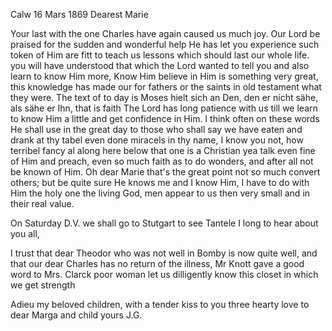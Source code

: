  Calw 16 Mars 1869
Dearest Marie

Your last with the one Charles have again caused us much joy. Our Lord be praised for the sudden and wonderful help He has let you experience such token of Him are fitt to teach us lessons which should last our whole life. you will have understood that which the Lord wanted to tell you and also learn to know Him more, Know Him believe in Him is something very great, this knowledge has made our for fathers or the saints in old testament what they were. The text of to day is Moses hielt sich an Den, den er nicht sähe, als sähe er Ihn, that is faith The Lord has long patience with us till we learn to know Him a little and get confidence in Him. I think often on these words He shall use in the great day to those who shall say we have eaten and drank at thy tabel even done miracels in thy name, I know you not, how terribel fancy al along here below that one is a Christian yea talk even fine of Him and preach, even so much faith as to do wonders, and after all not be known of Him. Oh dear Marie that's the great point not so much convert others; but be quite sure He knows me and I know Him, I have to do with Him the holy one the living God, men appear to us then very small and in their real value.

On Saturday D.V. we shall go to Stutgart to see Tantele I long to hear about you all,

I trust that dear Theodor who was not well in Bomby is now quite well, and that our dear Charles has no return of the illness, Mr Knott gave a good word to Mrs. Clarck poor woman let us dilligently know this closet in which we get strength

Adieu my beloved children, with a tender kiss to you three hearty love to dear Marga and child
 yours J.G.
